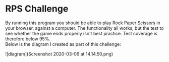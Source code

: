 # RPS Challenge

By running this program you should be able to play Rock Paper Scissors in your browser, against a computer. The functionality all works, but the test to see whether the game ends properly isn't best practice. Test coverage is therefore below 95%.<br />
Below is the diagram I created as part of this challenge:

![diagram](Screenshot 2020-03-06 at 14.14.50.png)